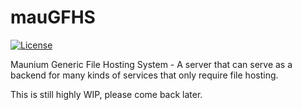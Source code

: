 # mauGFHS
[![License](http://img.shields.io/:license-gpl3-blue.svg?style=flat-square)](http://www.gnu.org/licenses/gpl-3.0.html)

Maunium Generic File Hosting System - A server that can serve as a backend for
many kinds of services that only require file hosting.

This is still highly WIP, please come back later.
